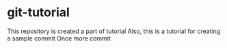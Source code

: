 # git-tutorial
This repository is created a part of tutorial
Also, this is a tutorial for creating a sample commit
Once more commit
